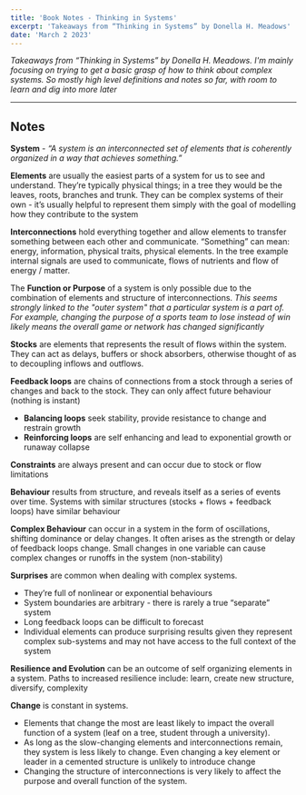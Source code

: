 ```yaml
---
title: 'Book Notes - Thinking in Systems'
excerpt: 'Takeaways from “Thinking in Systems” by Donella H. Meadows'
date: 'March 2 2023'
---
```


_Takeaways from “Thinking in Systems” by Donella H. Meadows. I'm mainly focusing on trying to get a basic grasp of how to think about complex systems. So mostly high level definitions and notes so far, with room to learn and dig into more later_

---

## Notes

**System** - _“A system is an interconnected set of elements that is coherently organized in a way that achieves something.”_

**Elements** are usually the easiest parts of a system for us to see and understand. They’re typically physical things; in a tree they would be the leaves, roots, branches and trunk. They can be complex systems of their own - it’s usually helpful to represent them simply with the goal of modelling how they contribute to the system

**Interconnections** hold everything together and allow elements to transfer something between each other and communicate. “Something” can mean: energy, information, physical traits, physical elements. In the tree example internal signals are used to communicate, flows of nutrients and flow of energy / matter.

The **Function or Purpose** of a system is only possible due to the combination of elements and structure of interconnections. _This seems strongly linked to the "outer system" that a particular system is a part of. For example, changing the purpose of a sports team to lose instead of win likely means the overall game or network has changed significantly_

**Stocks** are elements that represents the result of flows within the system. They can act as delays, buffers or shock absorbers, otherwise thought of as to decoupling inflows and outflows.

**Feedback loops** are chains of connections from a stock through a series of changes and back to the stock. They can only affect future behaviour (nothing is instant)

- **Balancing loops** seek stability, provide resistance to change and restrain growth
- **Reinforcing loops** are self enhancing and lead to exponential growth or runaway collapse

**Constraints** are always present and can occur due to stock or flow limitations

**Behaviour** results from structure, and reveals itself as a series of events over time. Systems with similar structures (stocks + flows + feedback loops) have similar behaviour

**Complex Behaviour** can occur in a system in the form of oscillations, shifting dominance or delay changes. It often arises as the strength or delay of feedback loops change. Small changes in one variable can cause complex changes or runoffs in the system (non-stability)

**Surprises** are common when dealing with complex systems.

- They’re full of nonlinear or exponential behaviours
- System boundaries are arbitrary - there is rarely a true “separate” system
- Long feedback loops can be difficult to forecast
- Individual elements can produce surprising results given they represent complex sub-systems and may not have access to the full context of the system

**Resilience and Evolution** can be an outcome of self organizing elements in a system. Paths to increased resilience include: learn, create new structure, diversify, complexity

**Change** is constant in systems.

- Elements that change the most are least likely to impact the overall function of a system (leaf on a tree, student through a university).
- As long as the slow-changing elements and interconnections remain, they system is less likely to change. Even changing a key element or leader in a cemented structure is unlikely to introduce change
- Changing the structure of interconnections is very likely to affect the purpose and overall function of the system.
